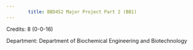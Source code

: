 ```yaml
---
        title: BBD452 Major Project Part 2 (BB1)
---
```

Credits: 8 (0-0-16)

Department: Department of Biochemical Engineering and Biotechnology

